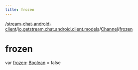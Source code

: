 ```yaml
---
title: frozen
---
```

/[stream-chat-android-client](../../index.md)/[io.getstream.chat.android.client.models](../index.md)/[Channel](index.md)/[frozen](frozen.md)  
  
  
  
# frozen  
var [frozen](frozen.md): [Boolean](https://kotlinlang.org/api/latest/jvm/stdlib/kotlin/-boolean/index.html) = false
